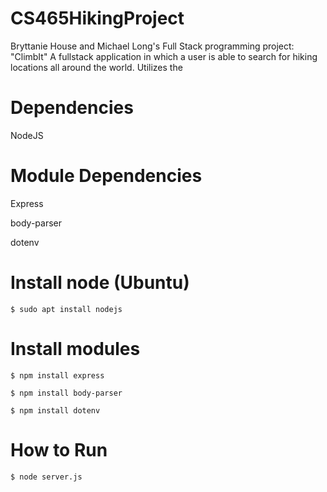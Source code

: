 # CS465HikingProject
Bryttanie House and Michael Long's Full Stack programming project: "ClimbIt"
A fullstack application in which a user is able to search for hiking locations all around the world. Utilizes the 

# Dependencies
NodeJS

# Module Dependencies
<p>Express</p>
<p>body-parser</p>
<p>dotenv</p>

# Install node (Ubuntu)
<p><code>$ sudo apt install nodejs</p></code>

# Install modules
<p><code>$ npm install express</p></code>
<p><code>$ npm install body-parser</p></code>
<p><code>$ npm install dotenv</p></code>

# How to Run
<p><code>$ node server.js</p></code>